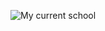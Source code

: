 ![My current school]([![image](https://github.com/Oasisktesh/readme./assets/143489570/6ae5fade-5e98-4448-83d3-59bedcd31cf2)
)
